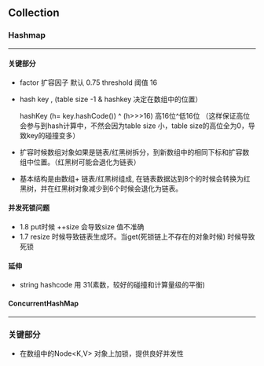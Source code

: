 ## Collection

### Hashmap

------

#### 关键部分

* factor 扩容因子 默认 0.75 threshold 阈值 16

* hash key , (table size -1 & hashkey 决定在数组中的位置） 

  hashKey (h= key.hashCode()) ^ (h>>>16) 高16位^低16位 （这样保证高位会参与到hash计算中，不然会因为table size 小，table size的高位全为0，导致key的碰撞变多）

* 扩容时候数组对象如果是链表/红黑树拆分，到新数组中的相同下标和扩容数组中位置。（红黑树可能会退化为链表）

*  基本结构是由数组+ 链表/红黑树组成, 在链表数据达到8个的时候会转换为红黑树，并在红黑树对象减少到6个时候会退化为链表。

#### 并发死锁问题

* 1.8 put时候 ++size 会导致size 值不准确
* 1.7 resize 时候导致链表生成环。当get(死锁链上不存在的对象时候) 时候导致死锁

#### 延伸

* string hashcode  用 31(素数，较好的碰撞和计算量级的平衡)

#### ConcurrentHashMap

------

### 关键部分

* 在数组中的Node<K,V> 对象上加锁，提供良好并发性

